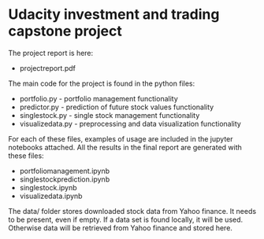 # Udacity investment and trading capstone project

The project report is here:

* projectreport.pdf

The main code for the project is found in the python files:

* portfolio.py     - portfolio management functionality
* predictor.py     - prediction of future stock values functionality
* singlestock.py   - single stock management functionality
* visualizedata.py - preprocessing and data visualization functionality

For each of these files, examples of usage are included in the jupyter notebooks attached. All the results in the final report are generated with these files:

* portfoliomanagement.ipynb
* singlestockprediction.ipynb
* singlestock.ipynb
* visualizedata.ipynb

The data/ folder stores downloaded stock data from Yahoo finance. It needs to be present, even if empty. If a data set is found locally, it will be used. Otherwise data will be retrieved from Yahoo finance and stored here.


